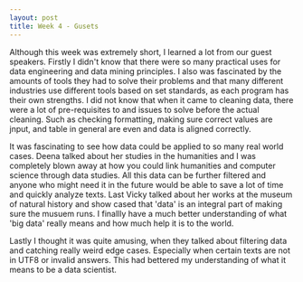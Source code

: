 ```yaml
---
layout: post
title: Week 4 - Gusets
---
```


  Although this week was extremely short, I learned a lot from our guest speakers. Firstly I didn't know that there were so many practical uses for data engineering and data mining principles. I also was fascinated by the amounts of tools they had to solve their problems and that many different industries use different tools based on set standards, as each program has their own strengths. I did not know that when it came to cleaning data, there were a lot of pre-requisites to and issues to solve before the actual cleaning. Such as checking formatting, making sure correct values are jnput, and table in general are even and data is aligned correctly. 

  It was fascinating to see how data could be applied to so many real world cases. Deena talked about her studies in the humanities and I was completely blown away at how you could link humanities and computer science through data studies. All this data can be further filtered and anyone who might need it in the future would be able to save a lot of time and quickly analyze texts. Last Vicky talked about her works at the museum of natural history and show cased that 'data' is an integral part of making sure the musuem runs. I finallly have a much better understanding of what 'big data' really means and how much help it is to the world.
  
  Lastly I thought it was quite amusing, when they talked about filtering data and catching really weird edge cases. Especially when certain texts are not in UTF8 or invalid answers. This had bettered my understanding of what it means to be a data scientist.
